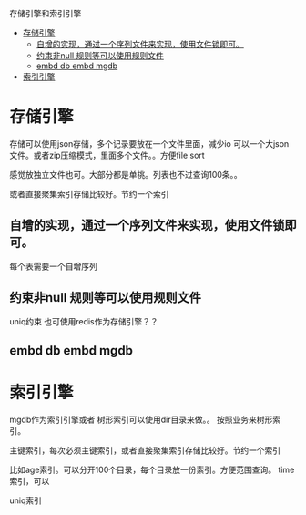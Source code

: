 存储引擎和索引引擎

<!-- TOC -->

- [存储引擎](#存储引擎)
  - [自增的实现，通过一个序列文件来实现，使用文件锁即可。](#自增的实现通过一个序列文件来实现使用文件锁即可)
  - [约束非null 规则等可以使用规则文件](#约束非null-规则等可以使用规则文件)
  - [embd db embd mgdb](#embd-db-embd-mgdb)
- [索引引擎](#索引引擎)

<!-- /TOC -->

# 存储引擎
存储可以使用json存储，多个记录要放在一个文件里面，减少io
可以一个大json文件。或者zip压缩模式，里面多个文件。。方便file sort

感觉放独立文件也可。大部分都是单挑。列表也不过查询100条。。

或者直接聚集索引存储比较好。节约一个索引


## 自增的实现，通过一个序列文件来实现，使用文件锁即可。
每个表需要一个自增序列

## 约束非null 规则等可以使用规则文件
uniq约束
也可使用redis作为存储引擎？？

## embd db embd mgdb


# 索引引擎
mgdb作为索引引擎或者
树形索引可以使用dir目录来做。。
按照业务来树形索引。

主键索引，每次必须主键索引，或者直接聚集索引存储比较好。节约一个索引

比如age索引。可以分开100个目录，每个目录放一份索引。方便范围查询。
time索引，可以


uniq索引

